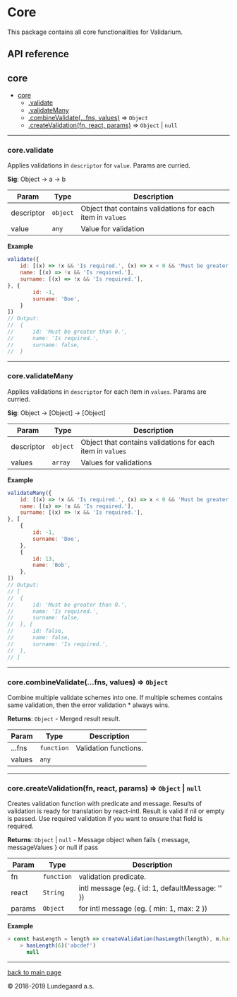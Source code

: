 # Core
This package contains all core functionalities for Validarium.

## API reference
 <a name="module_core"></a>

## core

* [core](#module_core)
    * [.validate](#module_core.validate)
    * [.validateMany](#module_core.validateMany)
    * [.combineValidate(...fns, values)](#module_core.combineValidate) ⇒ <code>Object</code>
    * [.createValidation(fn, react, params)](#module_core.createValidation) ⇒ <code>Object</code> \| <code>null</code>


* * *

<a name="module_core.validate"></a>

### core.validate
Applies validations in `descriptor` for `value`.
Params are curried.

**Sig**: Object -> a -> b  

| Param | Type | Description |
| --- | --- | --- |
| descriptor | <code>object</code> | Object that contains validations for each item in `values` |
| value | <code>any</code> | Value for validation |

**Example**  
```js
validate({
	id: [(x) => !x && 'Is required.', (x) => x < 0 && 'Must be greater than 0.'],
	name: [(x) => !x && 'Is required.'],
	surname: [(x) => !x && 'Is required.'],
}, {
		id: -1,
		surname: 'Doe',
	}
])
// Output:
// 	{
// 		id: 'Must be greater than 0.',
// 		name: 'Is required.',
// 		surname: false,
// 	}
```

* * *

<a name="module_core.validateMany"></a>

### core.validateMany
Applies validations in `descriptor` for each item in `values`.
Params are curried.

**Sig**: Object -> [Object] -> [Object]  

| Param | Type | Description |
| --- | --- | --- |
| descriptor | <code>object</code> | Object that contains validations for each item in `values` |
| values | <code>array</code> | Values for validations |

**Example**  
```js
validateMany({
	id: [(x) => !x && 'Is required.', (x) => x < 0 && 'Must be greater than 0.'],
	name: [(x) => !x && 'Is required.'],
	surname: [(x) => !x && 'Is required.'],
}, [
	{
		id: -1,
		surname: 'Doe',
	},
	{
		id: 13,
		name: 'Bob',
	},
])
// Output:
// [
// 	{
// 		id: 'Must be greater than 0.',
// 		name: 'Is required.',
// 		surname: false,
// 	}, {
// 		id: false,
// 		name: false,
// 		surname: 'Is required.',
// 	},
// ]
```

* * *

<a name="module_core.combineValidate"></a>

### core.combineValidate(...fns, values) ⇒ <code>Object</code>
Combine multiple validate schemes into one. If multiple schemes contains same validation, then the error validation * always wins.

**Returns**: <code>Object</code> - Merged result result.  

| Param | Type | Description |
| --- | --- | --- |
| ...fns | <code>function</code> | Validation functions. |
| values | <code>any</code> |  |


* * *

<a name="module_core.createValidation"></a>

### core.createValidation(fn, react, params) ⇒ <code>Object</code> \| <code>null</code>
Creates validation function with predicate and message.
Results of validation is ready for translation by react-intl.
Result is valid if nil or empty is passed. Use required validation if you want to ensure that field is required.

**Returns**: <code>Object</code> \| <code>null</code> - Message object when fails { message, messageValues } or null if pass  

| Param | Type | Description |
| --- | --- | --- |
| fn | <code>function</code> | validation predicate. |
| react | <code>String</code> | intl message (eg. { id: 1, defaultMessage: '' }) |
| params | <code>Object</code> | for intl message (eg. { min: 1, max: 2 }) |

**Example**  
```js
> const hasLength = length => createValidation(hasLength(length), m.hasLength, { length })
	> hasLength(6)('abcdef')
	  null
```

* * *


[back to main page](../../README.md)

© 2018-2019 Lundegaard a.s.